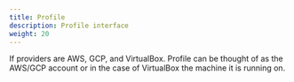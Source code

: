 ```yaml
---
title: Profile
description: Profile interface
weight: 20
---
```


If providers are AWS, GCP, and VirtualBox. Profile can be thought of as the AWS/GCP account or in the case of VirtualBox the machine it is running on. 
